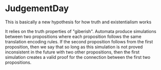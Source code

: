 # JudgementDay

This is basically a new hypothesis for how truth and existentialism works

It relies on the truth properties of "giberish". Automata produce simulations between two propositions where each proposition follows the same translation encoding rules. If the second proposition follows from the first proposition, then we say that so long as this simulation is not proved inconsistent in the future with two other propositions, then the first simulation creates a valid proof for the connection between the first two propositions.
